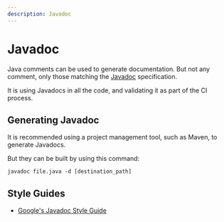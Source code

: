 ```yaml
---
description: Javadoc
---
```


# Javadoc

Java comments can be used to generate documentation. But not any comment, only those matching the [Javadoc](https://docs.oracle.com/javase/9/javadoc/javadoc.htm) specification.

It is using Javadocs in all the code, and validating it as part of the CI process.

## Generating Javadoc

It is recommended using a project management tool, such as Maven, to generate Javadocs.

But they can be built by using this command:

`javadoc file.java -d [destination_path]`

## Style Guides

* [Google's Javadoc Style Guide](https://google.github.io/styleguide/javaguide.html#s7-javadoc)



